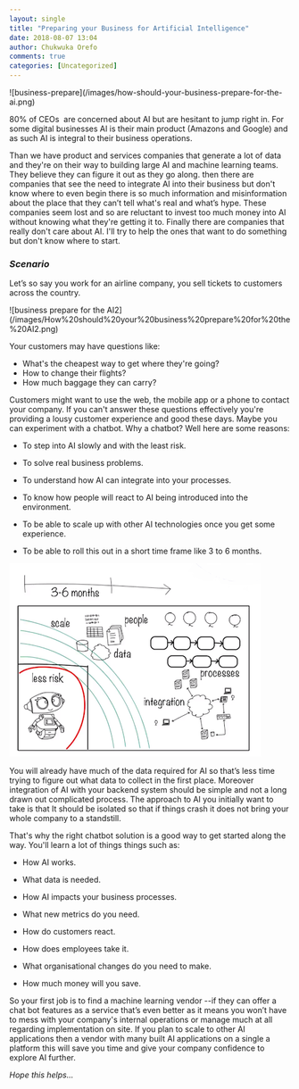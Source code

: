 ```yaml
---
layout: single
title: "Preparing your Business for Artificial Intelligence"
date: 2018-08-07 13:04
author: Chukwuka Orefo
comments: true
categories: [Uncategorized]
---
```

<div>![business-prepare](/images/how-should-your-business-prepare-for-the-ai.png)</div>

80% of CEOs  are concerned about AI but are hesitant to jump right in. For some digital businesses AI is their main product (Amazons and Google) and as such AI is integral to their business operations.

Than we have product and services companies that generate a lot of data and they're on their way to building large AI and machine learning teams. They believe they can figure it out as they go along. then there are companies that see the need to integrate AI into their business but don't know where to even begin there is so much information and misinformation about the place that they can’t tell what's real and what’s hype. These companies seem lost and so are reluctant to invest too much money into AI without knowing what they're getting it to. Finally there are companies that really don't care about AI.
I'll try to help the ones that want to do something but don't know where to start.

### _Scenario_

Let’s so say you work for an airline company, you sell tickets to customers across the country.

<div>![business prepare for the AI2](/images/How%20should%20your%20business%20prepare%20for%20the%20AI2.png)</div>

Your customers may have questions like:
<ul>
	<li>What's the cheapest way to get where they're going?</li>
	<li>How to change their flights?</li>
	<li>How much baggage they can carry?</li>
</ul>
Customers might want to use the web, the mobile app or a phone to contact your company. If you can't answer these questions effectively you're providing a lousy customer experience and good these days. Maybe you can experiment with a chatbot. Why a chatbot? Well here are some reasons:
<ul>
	<li>To step into AI slowly and with the least risk.</li>
</ul>
<ul>
	<li>To solve real business problems.</li>
</ul>
<ul>
	<li>To understand how AI can integrate into your processes.</li>
</ul>
<ul>
	<li>To know how people will react to AI being introduced into the environment.</li>
</ul>
<ul>
	<li>To be able to scale up with other AI technologies once you get some experience.</li>
</ul>
<ul>
	<li>To be able to roll this out in a short time frame like 3 to 6 months.</li>
</ul>

![business prepare for the AI3](/images/How%20should%20your%20business%20prepare%20for%20the%20AI3.png)

You will already have much of the data required for AI so that’s less time trying to figure out what data to collect in the first place. Moreover integration of AI with your backend system should be simple and not a long drawn out complicated process. The approach to AI you initially want to take is that It should be isolated so that if things crash it does not bring your whole company to a standstill.

That's why the right chatbot solution is a good way to get started along the way. You'll learn a lot of things things such as:
<ul>
	<li>How AI works.</li>
</ul>
<ul>
	<li>What data is needed.</li>
</ul>
<ul>
	<li>How AI impacts your business processes.</li>
</ul>
<ul>
	<li>What new metrics do you need.</li>
</ul>
<ul>
	<li>How do customers react.</li>
</ul>
<ul>
	<li>How does employees take it.</li>
</ul>
<ul>
	<li>What organisational changes do you need to make.</li>
</ul>
<ul>
	<li>How much money will you save.</li>
</ul>
So your first job is to find a machine learning vendor --if they can offer a chat bot features as a service that’s even better as it means you won’t have to mess with your company's internal operations or manage much at all regarding implementation on site. If you plan to scale to other AI applications then  a vendor with many built AI applications on a single a platform this will save you time and give your company confidence to explore AI further.

_Hope this helps..._
